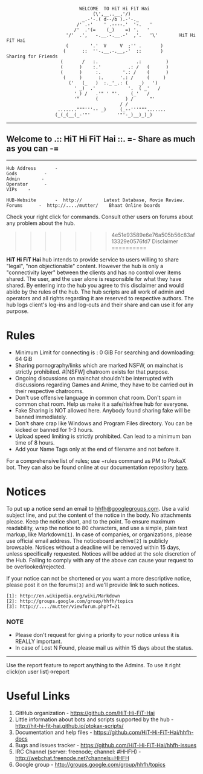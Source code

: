                                WELCOME  TO HiT Hi FiT Hai
                                    (\',__..__,'/)
                                _.-'-.( d--/b ).-'-._
                              /' .-'    ' .----.'  '-.   '
                             /'  .'(=    (_)    =) '.   '
                          '/'  .',   -.__.-.__.-'  ,'.   '\'        HiT Hi FiT Hai
                          (        '.'  V     V  ;'' .       )
                         (      ::  ''-.__.-.__,-'  ::       )      Sharing for Friends
                        (       /   :.              .:         )
                        (      )    :.'          .: /   (      )
                        (      )     :.        '.: /    (      )
                         (     )      :.      '.: /     (     )
                           ('   (_   )  :._'_.: (    _)   ')
                             ' _)  .'            '.  ( _'   /
                             '_) /   .'" ' "'.    (_'   /
                             '"      (          ) /      "'
                                              / /
                       ......."""'''-- _)     (_--'''""".......
                      (_(_(__(_-'"'          '"'-_)__)_)_)

--- --- --- --- --- --- --- --- --- --- --- --- --- --- --- --- --- --- --- --- --- --- --- ---
## Welcome to .:: HiT Hi FiT Hai ::.	   =- Share as much as you can -=
--- --- --- --- --- --- --- --- --- --- --- --- --- --- --- --- --- --- --- --- --- --- --- ---

	Hub Address       -
	Gods	      -
	Admin	     -
	Operator	  -
	VIPs	-

	HUB-Website       -  http://	    Latest Database, Movie Review.
	Forums	    -  http://..../mutter/    Bhaat Online boards

Check your right click for commands. Consult other users on forums about any problem about the hub.

>>>>>>> 4e51e93589e6e76a505b56c83af13329e0576fd7
Disclaimer
==========

**HiT Hi FiT Hai** hub intends to provide service to users willing to share "legal", "non objectionable"
content. However the hub is only a "connectivity layer" between the clients and has no control over
items shared. The user, and the user alone is responsible for what they have shared. By entering into
the hub you agree to this disclaimer and would abide by the rules of the hub. The hub scripts are all
work of admin and operators and all rights regarding it are reserved to respective authors. 
The hub logs client's log-ins and log-outs and their share and can use it for any purpose.


Rules
=====

* Minimum Limit for connecting is : 0 GiB For searching and downloading: 64 GiB
* Sharing pornography/links which are marked NSFW, on mainchat is strictly prohibited. #[NSFW] chatroom
 exists for that purpose.
* Ongoing discussions on mainchat shouldn't be interrupted with discussions regarding Games and Anime,
 they have to be carried out in their respective chatrooms.
* Don't use offensive language in common chat room. Don't spam in common chat room. Help us make it a
 safe/riskfree hub for everyone.
* Fake Sharing is NOT allowed here. Anybody found sharing fake will be banned immediately.
* Don't share crap like Windows and Program Files directory. You can be kicked or banned for 1-3 hours.
* Upload speed limiting is strictly prohibited. Can lead to a minimum ban time of 8 hours.
* Add your Name Tags only at the end of filename and not before it.

For a comprehensive list of rules; use +rules command as PM to PtokaX bot. They can also be found online at
our documentation repository [here][rules].

  [rules]: https://github.com/HiT-Hi-FiT-Hai/hhfh-docs/blob/master/rules.md

Notices
=====

To put up a notice send an email to hhfh@googlegroups.com. Use a valid subject line, and put the content
of the notice in the body. No attachments please. Keep the notice short, and to the point. To ensure
maximum readability, wrap the notice to 80 characters, and use a simple, plain text markup, like Markdown`[1]`.
In case of companies, or organizations, please use official email address. The noticeboard archive`[2]` is
publicly browsable. Notices without a deadline will be removed within 15 days, unless specifically requested.
Notices will be added at the sole discretion of the Hub. Failing to comply with any of the above can cause
your request to be overlooked/rejected.

If your notice can not be shortened or you want a more descriptive notice, please post it on the
forums`[3]` and we'll provide link to such notices.

	[1]: http://en.wikipedia.org/wiki/Markdown
	[2]: http://groups.google.com/group/hhfh/topics
	[3]: http://..../mutter/viewforum.php?f=21

### NOTE

* Please don't request for giving a priority to your notice unless it is REALLY important.
* In case of Lost N Found, please mail us within 15 days about the status.

--- --- --- --- --- --- --- --- --- --- --- --- --- --- --- --- --- --- --- --- --- --- ---

Use the report feature to report anything to the Admins. To use it right click(on user list)->report

Useful Links
========

1. GitHub organization - https://github.com/HiT-Hi-FiT-Hai
2. Little information about bots and scripts supported by the hub - http://hit-hi-fit-hai.github.io/ptokax-scripts/
3. Documentation and help files - https://github.com/HiT-Hi-FiT-Hai/hhfh-docs
4. Bugs and issues tracker - https://github.com/HiT-Hi-FiT-Hai/hhfh-issues
5. IRC Channel (server: freenode; channel: #HHFH) - http://webchat.freenode.net?channels=HHFH
6. Google group - http://groups.google.com/group/hhfh/topics
